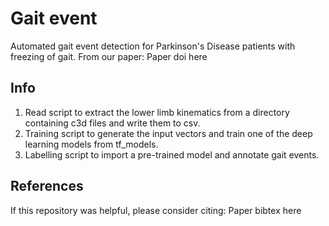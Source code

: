 # Gait event
Automated gait event detection for Parkinson's Disease patients with freezing of gait. From our paper:
Paper doi here

## Info
1. Read script to extract the lower limb kinematics from a directory containing c3d files and write them to csv.
2. Training script to generate the input vectors and train one of the deep learning models from tf_models.
3. Labelling script to import a pre-trained model and annotate gait events.

## References
If this repository was helpful, please consider citing:
Paper bibtex here
